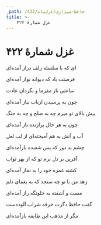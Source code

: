 ```yaml
---
_path: /حافظ-شیرازی/غزلیات/422
title: >-
    غزل شمارهٔ ۴۲۲
---
```

# غزل شمارهٔ ۴۲۲

<div class="b" id="bn1"><div class="m1"><p>ای که با سلسله زلف دراز آمده‌ای</p></div>
<div class="m2"><p>فرصتت باد که دیوانه نواز آمده‌ای</p></div></div>
<div class="b" id="bn2"><div class="m1"><p>ساعتی ناز مفرما و بگردان عادت</p></div>
<div class="m2"><p>چون به پرسیدن ارباب نیاز آمده‌ای</p></div></div>
<div class="b" id="bn3"><div class="m1"><p>پیش بالای تو میرم چه به صلح و چه به جنگ</p></div>
<div class="m2"><p>چون به هر حال برازنده ناز آمده‌ای</p></div></div>
<div class="b" id="bn4"><div class="m1"><p>آب و آتش به هم آمیخته‌ای از لب لعل</p></div>
<div class="m2"><p>چشم بد دور که بس شعبده بازآمده‌ای</p></div></div>
<div class="b" id="bn5"><div class="m1"><p>آفرین بر دل نرم تو که از بهر ثواب</p></div>
<div class="m2"><p>کشته غمزه خود را به نماز آمده‌ای</p></div></div>
<div class="b" id="bn6"><div class="m1"><p>زهد من با تو چه سنجد که به یغمای دلم</p></div>
<div class="m2"><p>مست و آشفته به خلوتگه راز آمده‌ای</p></div></div>
<div class="b" id="bn7"><div class="m1"><p>گفت حافظ دگرت خرقه شراب آلوده‌ست</p></div>
<div class="m2"><p>مگر از مذهب این طایفه بازآمده‌ای</p></div></div>
